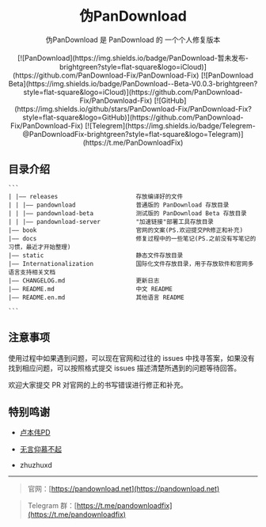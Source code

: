 <div align="center">
  <h1>伪PanDownload</h1>
  伪PanDownload 是 PanDownload 的 一个个人修复版本<br><br>
[![PanDownload](https://img.shields.io/badge/PanDownload-暂未发布-brightgreen?style=flat-square&logo=iCloud)](https://github.com/PanDownload-Fix/PanDownload-Fix)
[![PanDownload Beta](https://img.shields.io/badge/PanDownload--Beta-V0.0.3-brightgreen?style=flat-square&logo=iCloud)](https://github.com/PanDownload-Fix/PanDownload-Fix)
[![GitHub](https://img.shields.io/github/stars/PanDownload-Fix/PanDownload-Fix?style=flat-square&logo=GitHub)](https://github.com/PanDownload-Fix/PanDownload-Fix)
[![Telegrem](https://img.shields.io/badge/Telegrem-@PanDownloadFix-brightgreen?style=flat-square&logo=Telegram)](https://t.me/PanDownloadFix)

</div>

## 目录介绍

````
```
| |—— releases                      存放编译好的文件
| | |—— pandownload                 普通版的 PanDownload 存放目录
| | |—— pandownload-beta            测试版的 PanDownload Beta 存放目录
| | |—— pandownload-server          "加速链接"部署工具存放目录
|—— book                            官网的文案(PS.欢迎提交PR修正和补充)
|—— docs                            修复过程中的一些笔记(PS.之前没有写笔记的习惯，最近才开始整理)
|—— static                          静态文件存放目录
|—— Internationalization            国际化文件存放目录，用于存放软件和官网多语言支持相关文档
|—— CHANGELOG.md                    更新日志
|—— README.md                       中文 README
|—— README.en.md                    其他语言 README

```
````

## 注意事项

使用过程中如果遇到问题，可以现在官网和过往的 issues 中找寻答案，如果没有找到相应问题，可以按照格式提交 issues 描述清楚所遇到的问题等待回答。

欢迎大家提交 PR 对官网的上的书写错误进行修正和补充。

## 特别鸣谢

- [卢本伟PD](https://github.com/lubenweiPD)

- [无言仰慕不起](https://github.com/Admirepowered)
- zhuzhuxd

---

> 官网：[https://pandownload.net](https://pandownload.net)

> Telegram 群：[https://t.me/pandownloadfix](https://t.me/pandownloadfix)
